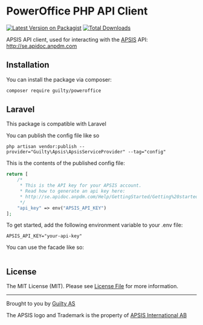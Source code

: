 # PowerOffice PHP API Client

[![Latest Version on Packagist](https://img.shields.io/packagist/v/guilty/apsis.svg?style=flat-square)](https://packagist.org/packages/guilty/apsis)
[![Total Downloads](https://img.shields.io/packagist/dt/guilty/apsis.svg?style=flat-square)](https://packagist.org/packages/guilty/apsis)


APSIS API client, used for interacting with the [APSIS](https://www.apsis.com/) API: http://se.apidoc.anpdm.com


## Installation

You can install the package via composer:

```bash
composer require guilty/poweroffice
```


## Laravel

This package is compatible with Laravel

You can publish the config file like so
```
php artisan vendor:publish --provider="Guilty\Apsis\ApsisServiceProvider" --tag="config"
```

This is the contents of the published config file:

```php
return [
    /*
     * This is the API key for your APSIS account.
     * Read how to generate an api key here:
     * http://se.apidoc.anpdm.com/Help/GettingStarted/Getting%20started
     */
    "api_key" => env("APSIS_API_KEY")
];
```

To get started, add the following environment variable to your .env file:

```
APSIS_API_KEY="your-api-key"
```


You can use the facade like so:
```php

```

## License

The MIT License (MIT). Please see [License File](LICENSE.md) for more information.

--- 

Brought to you by [Guilty AS](https://guilty.no)

The APSIS logo and Trademark is the property of [APSIS International AB](https://www.apsis.com/)
